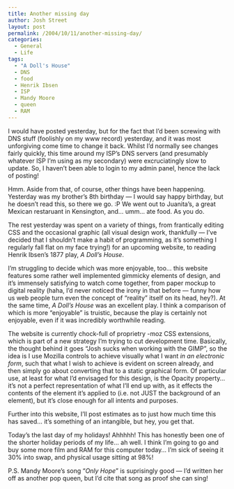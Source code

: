 ```yaml
---
title: Another missing day
author: Josh Street
layout: post
permalink: /2004/10/11/another-missing-day/
categories:
  - General
  - Life
tags:
  - "A Doll's House"
  - DNS
  - food
  - Henrik Ibsen
  - ISP
  - Mandy Moore
  - queen
  - RAM
---
```

I would have posted yesterday, but for the fact that I&#8217;d been screwing with DNS stuff (foolishly on my www record) yesterday, and it was most unforgiving come time to change it back. Whilst I&#8217;d normally see changes fairly quickly, this time around my ISP&#8217;s DNS servers (and presumably whatever ISP I&#8217;m using as my secondary) were excruciatingly slow to update. So, I haven&#8217;t been able to login to my admin panel, hence the lack of posting!

Hmm. Aside from that, of course, other things have been happening. Yesterday was my brother&#8217;s 8th birthday &#8212; I would say happy birthday, but he doesn&#8217;t read this, so there we go. :P We went out to Juanita&#8217;s, a great Mexican restaruant in Kensington, and&#8230; umm&#8230; ate food. As you do.

The rest yesterday was spent on a variety of things, from frantically editing CSS and the occasional graphic (all visual design work, thankfully &#8212; I&#8217;ve decided that I shouldn&#8217;t make a habit of programming, as it&#8217;s something I regularly fall flat on my face trying!) for an upcoming website, to reading Henrik Ibsen&#8217;s 1877 play, *A Doll&#8217;s House*.<!--more-->

I&#8217;m struggling to decide which was more enjoyable, too&#8230; this website features some rather well implemented gimmicky elements of design, and it&#8217;s immensely satisfying to watch come together, from paper mockup to digital reality (haha, I&#8217;d never noticed the irony in that before &#8212; funny how us web people turn even the concept of &#8220;reality&#8221; itself on its head, hey?). At the same time, *A Doll&#8217;s House* was an excellent play. I think a comparison of which is more &#8220;enjoyable&#8221; is truistic, because the play is certainly not enjoyable, even if it was incredibly worthwhile reading.

The website is currently chock-full of proprietry -moz CSS extensions, which is part of a new strategy I&#8217;m trying to cut development time. Basically, the thought behind it goes &#8220;Josh sucks when working with the GIMP&#8221;, so the idea is I use Mozilla controls to achieve visually what I want *in an electronic form*, such that what I wish to achieve is evident on screen already, and then simply go about converting that to a static graphical form. Of particular use, at least for what I&#8217;d envisaged for this design, is the Opacity property&#8230; it&#8217;s not a perfect representation of what I&#8217;ll end up with, as it effects the contents of the element it&#8217;s applied to (i.e. not JUST the background of an element), but it&#8217;s close enough for all intents and purposes.

Further into this website, I&#8217;ll post estimates as to just how much time this has saved&#8230; it&#8217;s something of an intangible, but hey, you get that.

Today&#8217;s the last day of my holidays! Ahhhhh! This has honestly been one of the shorter holiday periods of my life&#8230; ah well. I think I&#8217;m going to go and buy some more film and RAM for this computer today&#8230; I&#8217;m sick of seeing it 30% into swap, and physical usage sitting at 98%!

P.S. Mandy Moore&#8217;s song &#8220;*Only Hope*&#8221; is suprisingly good &#8212; I&#8217;d written her off as another pop queen, but I&#8217;d cite that song as proof she can sing!